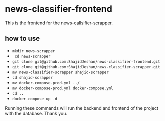 # news-classifier-frontend
This is the frontend for the news-callsifier-scrapper.

## how to use 

- `mkdir news-scrapper`
- ` cd news-scrapper`
- `git clone git@github.com:ShajidJeshan/news-classifier-frontend.git`
- `git clone git@github.com:ShajidJeshan/news-classifier-scrapper.git`
- `mv news-classifier-scrapper shajid-scrapper`
- `cd shajid-scrapper`
- `mv docker-compose-prod.yml ../`
- `mv docker-compose-prod.yml docker-compose.yml`
- `cd ..`
- `docker-compose up -d`

Running these commands will run the backend and frontend of the project with the database. Thank you. 

